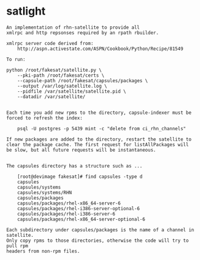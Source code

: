 satlight 
=============

    An implementation of rhn-satellite to provide all
    xmlrpc and http repsonses required by an rpath rbuilder.

    xmlrpc server code derived from: 
        http://aspn.activestate.com/ASPN/Cookbook/Python/Recipe/81549

    To run:
    
    python /root/fakesat/satellite.py \
        --pki-path /root/fakesat/certs \
        --capsule-path /root/fakesat/capsules/packages \
        --output /var/log/satellite.log \
        --pidfile /var/satellite/satellite.pid \
        --datadir /var/satellite/  


    Each time you add new rpms to the directory, capsule-indexer must be
    forced to refresh the index:
    
        psql -U postgres -p 5439 mint -c "delete from ci_rhn_channels"    
        
    If new packages are added to the directory, restart the satellite to
    clear the package cache. The first request for listAllPackages will
    be slow, but all future requests will be instantaneous.


    The capsules directory has a structure such as ...
        
        [root@devimage fakesat]# find capsules -type d
        capsules
        capsules/systems
        capsules/systems/RHN
        capsules/packages
        capsules/packages/rhel-x86_64-server-6
        capsules/packages/rhel-i386-server-optional-6
        capsules/packages/rhel-i386-server-6
        capsules/packages/rhel-x86_64-server-optional-6    

    Each subdirectory under capsules/packages is the name of a channel in satellite.
    Only copy rpms to those directories, otherwise the code will try to pull rpm
    headers from non-rpm files.    
